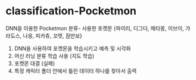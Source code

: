 # classification-Pocketmon
DNN을 이용한 Pocketmon 분류- 사용한 포켓몬 {파이리, 디그다, 메타몽, 이브이, 갸라도스, 나옹, 피카츄, 꼬렛, 잠만보}
1. DNN을 사용하여 포켓몬을 학습시키고 예측 및 시각화
2. 머신 러닝 분류 학습 사용 (지도 학습)
3. 포켓몬 대결 (실패)
4. 특정 캐릭터 폴더 안에서 틀린 데이터 하나를 찾아서 출력
